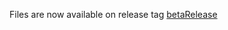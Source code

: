 Files are now available on release tag [betaRelease](https://github.com/pr3y/Bruce/releases/tag/betaRelease)
